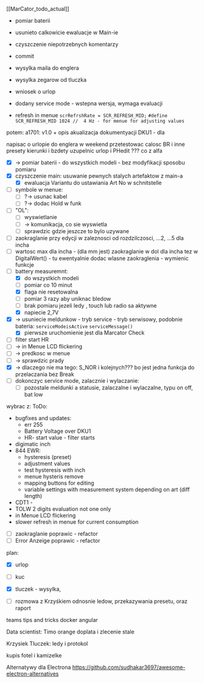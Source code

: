 [[MarCator_todo_actual]]

- pomiar baterii
- usunieto calkowicie ewaluacje w Main-ie
- czyszczenie niepotrzebnych komentarzy
- commit
- wysylka maila do englera
- wysylka zegarow od tluczka
- wniosek o urlop
- dodany service mode - wstepna wersja, wymaga evaluacji

- refresh in menue `scrRefrshRate = SCR_REFRESH_MID;` `#define SCR_REFRESH_MID 1024 //  4 Hz - for menue for adjusting values`

potem:
a1701: v1.0 + opis
akualizacja dokumentyacji DKU1 - dla 

napisac o urlopie do englera
w weekend przetestowac calosc BR i inne presety kierunki i bzdety
uzupelnic urlop i PHedit
??? co z alfa

- [x] -> pomiar baterii - do wszystkich modeli - bez modyfikacji sposobu pomiaru
- [x] czyszczenie main: usuwanie pewnych stalych artefaktow z main-a
	- [x] ewaluacja Variantu do ustawiania Art No w schnitstelle
- [ ] symbole w menue:
	- [ ] ?-> usunac kabel
	- [ ] ?-> dodac Hold w funk
- [ ] "OL":
	- [ ] wyswietlanie
	- [ ] -> komunikacja, co sie wyswietla
	- [ ] sprawdzic gdzie jeszcze to bylo uzywane
- [ ] zaokraglanie przy edycji w zaleznosci od rozdzilczosci, ...2, ...5 dla incha
- [ ] wartosc max dla incha - (dla mm jest) zaokraglanie w dol dla incha tez w DigitalWert() - tu ewentyalnie dodac wlasne zaokraglenia - wymienic funkcje
- [ ] battery measuremnt:
	- [x] do wszystkich modeli 
	- [ ] pomiar co 10 minut
	- [x] flaga nie resetowalna
	- [ ] pomiar 3 razy aby uniknac bledow
	- [ ] brak pomiaru jezeli ledy , touch lub radio sa aktywne
	- [x] napiecie 2,7V
- [x] -> usuniecie meldunkow - tryb service - tryb serwisowy, podobnie bateria: `serviceModeisActive` `serviceMessage()`
	- [x] pierwsze uruchomienie jest dla Marcator Check
- [ ] filter start HR
- [ ] -> in Menue LCD flickering
- [ ] -> predkosc w menue
- [ ] -> sprawdzic prady
- [x] -> dlaczego nie ma tego: S_NOR i kolejnych??? bo jest jedna funkcja do przelaczania bez Break
- [ ] dokonczyc service mode, zalacznie i wylaczanie:
	- [ ] pozostale meldunki a statusie, zalaczalne i wylaczalne, typu on off, bat low

wybrac z:
ToDo:
- bugfixes and updates:
	- err 255 
	- Battery Voltage over DKU1
	- HR- start value - filter starts
- digimatic inch
- 844 EWR:
	- hysteresis (preset)
	- adjustment values
	- test hysteresis with inch
	- menue hysteris remove
	- mapping buttons for editing
	- variable settings with measurement system depending on art (diff length)
- CDT1 - 
- TOLW 2 digits evaluation not one only
- in Menue LCD flickering
- slower refresh in menue for current consumption


- [ ] zaokraglanie poprawic - refactor
- [ ] Error Anzeige poprawic - refactor

plan:
- [x] urlop
- [ ] kuc
- [x] tluczek - wysylka,
- [ ] rozmowa z Krzyśkiem odnosnie ledow, przekazywania presetu, oraz raport


teams tips and tricks
docker
angular

Data scientist: Timo
orange doplata i zlecenie stale


Krzysiek Tluczek: ledy i protokol


kupis fotel i kamizelke

Alternatywy dla Electrona
https://github.com/sudhakar3697/awesome-electron-alternatives